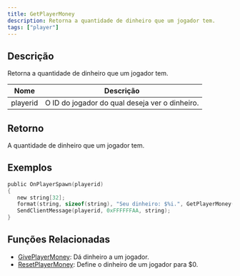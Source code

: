 ```yaml
---
title: GetPlayerMoney
description: Retorna a quantidade de dinheiro que um jogador tem.
tags: ["player"]
---
```


## Descrição

Retorna a quantidade de dinheiro que um jogador tem.

| Nome     | Descrição                                      |
| -------- | ---------------------------------------------- |
| playerid | O ID do jogador do qual deseja ver o dinheiro. |

## Retorno

A quantidade de dinheiro que um jogador tem.

## Exemplos

```c
public OnPlayerSpawn(playerid)
{
   new string[32];
   format(string, sizeof(string), "Seu dinheiro: $%i.", GetPlayerMoney(playerid));
   SendClientMessage(playerid, 0xFFFFFFAA, string);
}
```

## Funções Relacionadas

- [GivePlayerMoney](GivePlayerMoney.md): Dá dinheiro a um jogador.
- [ResetPlayerMoney](ResetPlayerMoney.md): Define o dinheiro de um jogador para \$0.
